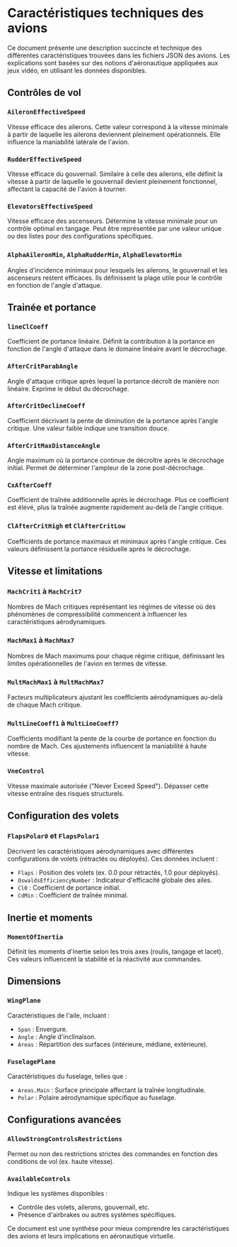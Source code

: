 # Caractéristiques techniques des avions

Ce document présente une description succincte et technique des différentes caractéristiques trouvées dans les fichiers JSON des avions. Les explications sont basées sur des notions d'aéronautique appliquées aux jeux vidéo, en utilisant les données disponibles.

## Contrôles de vol

### `AileronEffectiveSpeed`
Vitesse efficace des ailerons. Cette valeur correspond à la vitesse minimale à partir de laquelle les ailerons deviennent pleinement opérationnels. Elle influence la maniabilité latérale de l'avion.

### `RudderEffectiveSpeed`
Vitesse efficace du gouvernail. Similaire à celle des ailerons, elle définit la vitesse à partir de laquelle le gouvernail devient pleinement fonctionnel, affectant la capacité de l'avion à tourner.

### `ElevatorsEffectiveSpeed`
Vitesse efficace des ascenseurs. Détermine la vitesse minimale pour un contrôle optimal en tangage. Peut être représentée par une valeur unique ou des listes pour des configurations spécifiques.

### `AlphaAileronMin`, `AlphaRudderMin`, `AlphaElevatorMin`
Angles d'incidence minimaux pour lesquels les ailerons, le gouvernail et les ascenseurs restent efficaces. Ils définissent la plage utile pour le contrôle en fonction de l'angle d'attaque.

## Trainée et portance

### `lineClCoeff`
Coefficient de portance linéaire. Définit la contribution à la portance en fonction de l'angle d'attaque dans le domaine linéaire avant le décrochage.

### `AfterCritParabAngle`
Angle d'attaque critique après lequel la portance décroît de manière non linéaire. Exprime le début du décrochage.

### `AfterCritDeclineCoeff`
Coefficient décrivant la pente de diminution de la portance après l'angle critique. Une valeur faible indique une transition douce.

### `AfterCritMaxDistanceAngle`
Angle maximum où la portance continue de décroître après le décrochage initial. Permet de déterminer l'ampleur de la zone post-décrochage.

### `CxAfterCoeff`
Coefficient de traînée additionnelle après le décrochage. Plus ce coefficient est élevé, plus la traînée augmente rapidement au-delà de l'angle critique.

### `ClAfterCritHigh` et `ClAfterCritLow`
Coefficients de portance maximaux et minimaux après l'angle critique. Ces valeurs définissent la portance résiduelle après le décrochage.

## Vitesse et limitations

### `MachCrit1` à `MachCrit7`
Nombres de Mach critiques représentant les régimes de vitesse où des phénomènes de compressibilité commencent à influencer les caractéristiques aérodynamiques.

### `MachMax1` à `MachMax7`
Nombres de Mach maximums pour chaque régime critique, définissant les limites opérationnelles de l'avion en termes de vitesse.

### `MultMachMax1` à `MultMachMax7`
Facteurs multiplicateurs ajustant les coefficients aérodynamiques au-delà de chaque Mach critique.

### `MultLineCoeff1` à `MultLineCoeff7`
Coefficients modifiant la pente de la courbe de portance en fonction du nombre de Mach. Ces ajustements influencent la maniabilité à haute vitesse.

### `VneControl`
Vitesse maximale autorisée ("Never Exceed Speed"). Dépasser cette vitesse entraîne des risques structurels.

## Configuration des volets

### `FlapsPolar0` et `FlapsPolar1`
Décrivent les caractéristiques aérodynamiques avec différentes configurations de volets (rétractés ou déployés). Ces données incluent :
- `Flaps` : Position des volets (ex. 0.0 pour rétractés, 1.0 pour déployés).
- `OswaldsEfficiencyNumber` : Indicateur d'efficacité globale des ailes.
- `Cl0` : Coefficient de portance initial.
- `CdMin` : Coefficient de traînée minimal.

## Inertie et moments

### `MomentOfInertia`
Définit les moments d'inertie selon les trois axes (roulis, tangage et lacet). Ces valeurs influencent la stabilité et la réactivité aux commandes.

## Dimensions

### `WingPlane`
Caractéristiques de l'aile, incluant :
- `Span` : Envergure.
- `Angle` : Angle d'inclinaison.
- `Areas` : Répartition des surfaces (intérieure, médiane, extérieure).

### `FuselagePlane`
Caractéristiques du fuselage, telles que :
- `Areas.Main` : Surface principale affectant la traînée longitudinale.
- `Polar` : Polaire aérodynamique spécifique au fuselage.

## Configurations avancées

### `AllowStrongControlsRestrictions`
Permet ou non des restrictions strictes des commandes en fonction des conditions de vol (ex. haute vitesse).

### `AvailableControls`
Indique les systèmes disponibles :
- Contrôle des volets, ailerons, gouvernail, etc.
- Présence d'airbrakes ou autres systèmes spécifiques.

Ce document est une synthèse pour mieux comprendre les caractéristiques des avions et leurs implications en aéronautique virtuelle.


